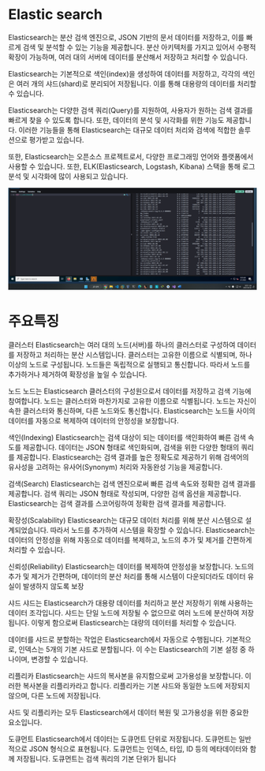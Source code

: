 # Elastic search
Elasticsearch는 분산 검색 엔진으로, JSON 기반의 문서 데이터를 저장하고, 이를 빠르게 검색 및 분석할 수 있는 기능을 제공합니다. 분산 아키텍처를 가지고 있어서 수평적 확장이 가능하며, 여러 대의 서버에 데이터를 분산해서 저장하고 처리할 수 있습니다.

Elasticsearch는 기본적으로 색인(index)을 생성하여 데이터를 저장하고, 각각의 색인은 여러 개의 샤드(shard)로 분리되어 저장됩니다. 이를 통해 대용량의 데이터를 처리할 수 있습니다.

Elasticsearch는 다양한 검색 쿼리(Query)를 지원하여, 사용자가 원하는 검색 결과를 빠르게 찾을 수 있도록 합니다. 또한, 데이터의 분석 및 시각화를 위한 기능도 제공합니다. 이러한 기능들을 통해 Elasticsearch는 대규모 데이터 처리와 검색에 적합한 솔루션으로 평가받고 있습니다.

또한, Elasticsearch는 오픈소스 프로젝트로서, 다양한 프로그래밍 언어와 플랫폼에서 사용할 수 있습니다. 또한, ELK(Elasticsearch, Logstash, Kibana) 스택을 통해 로그 분석 및 시각화에 많이 사용되고 있습니다.


![elastic search](./img/elastic%20search.png)

# 주요특징

클러스터
Elasticsearch는 여러 대의 노드(서버)를 하나의 클러스터로 구성하여 데이터를 저장하고 처리하는 분산 시스템입니다. 클러스터는 고유한 이름으로 식별되며, 하나 이상의 노드로 구성됩니다. 노드들은 독립적으로 실행되고 통신합니다. 따라서 노드를 추가하거나 제거하여 확장성을 높일 수 있습니다.

노드
노드는 Elasticsearch 클러스터의 구성원으로서 데이터를 저장하고 검색 기능에 참여합니다. 노드는 클러스터와 마찬가지로 고유한 이름으로 식별됩니다. 노드는 자신이 속한 클러스터와 통신하며, 다른 노드와도 통신합니다. Elasticsearch는 노드들 사이의 데이터를 자동으로 복제하여 데이터의 안정성을 보장합니다.

색인(Indexing)
Elasticsearch는 검색 대상이 되는 데이터를 색인화하여 빠른 검색 속도를 제공합니다. 데이터는 JSON 형태로 색인화되며, 검색을 위한 다양한 형태의 쿼리를 제공합니다. Elasticsearch는 검색 결과를 높은 정확도로 제공하기 위해 검색어의 유사성을 고려하는 유사어(Synonym) 처리와 자동완성 기능을 제공합니다.

검색(Search)
Elasticsearch는 검색 엔진으로써 빠른 검색 속도와 정확한 검색 결과를 제공합니다. 검색 쿼리는 JSON 형태로 작성되며, 다양한 검색 옵션을 제공합니다. Elasticsearch는 검색 결과를 스코어링하여 정확한 검색 결과를 제공합니다.

확장성(Scalability)
Elasticsearch는 대규모 데이터 처리를 위해 분산 시스템으로 설계되었습니다. 따라서 노드를 추가하여 시스템을 확장할 수 있습니다. Elasticsearch는 데이터의 안정성을 위해 자동으로 데이터를 복제하고, 노드의 추가 및 제거를 간편하게 처리할 수 있습니다.

신뢰성(Reliability)
Elasticsearch는 데이터를 복제하여 안정성을 보장합니다. 노드의 추가 및 제거가 간편하며, 데이터의 분산 처리를 통해 시스템이 다운되더라도 데이터 유실이 발생하지 않도록 보장

샤드
샤드는 Elasticsearch가 대용량 데이터를 처리하고 분산 저장하기 위해 사용하는 데이터 조각입니다. 샤드는 단일 노드에 저장될 수 없으므로 여러 노드에 분산하여 저장됩니다. 이렇게 함으로써 Elasticsearch는 대량의 데이터를 처리할 수 있습니다.

데이터를 샤드로 분할하는 작업은 Elasticsearch에서 자동으로 수행됩니다. 기본적으로, 인덱스는 5개의 기본 샤드로 분할됩니다. 이 수는 Elasticsearch의 기본 설정 중 하나이며, 변경할 수 있습니다.

리플리카
Elasticsearch는 샤드의 복사본을 유지함으로써 고가용성을 보장합니다. 이러한 복사본을 리플리카라고 합니다. 리플리카는 기본 샤드와 동일한 노드에 저장되지 않으며, 다른 노드에 저장됩니다.

샤드 및 리플리카는 모두 Elasticsearch에서 데이터 복원 및 고가용성을 위한 중요한 요소입니다.

도큐먼트
Elasticsearch에서 데이터는 도큐먼트 단위로 저장됩니다. 도큐먼트는 일반적으로 JSON 형식으로 표현됩니다. 도큐먼트는 인덱스, 타입, ID 등의 메타데이터와 함께 저장됩니다. 도큐먼트는 검색 쿼리의 기본 단위가 됩니다